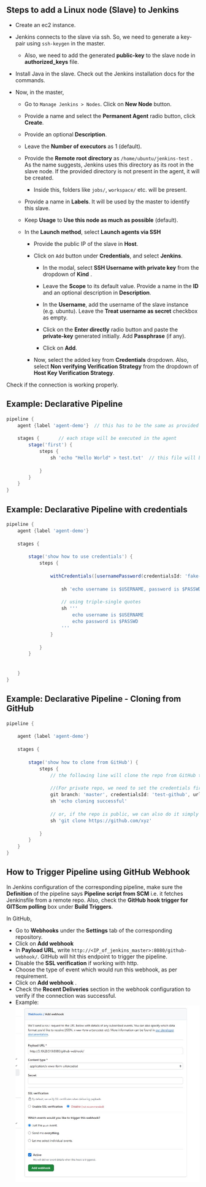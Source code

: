 ## Steps to add a Linux node (Slave) to Jenkins
- Create an ec2 instance.

- Jenkins connects to the slave via ssh. So, we need to generate a key-pair using `ssh-keygen` in the master. 
  - Also, we need to add the generated **public-key** to the slave node in **authorized_keys** file.

- Install Java in the slave. Check out the Jenkins installation docs for the commands.

- Now, in the master,
  - Go to `Manage Jenkins > Nodes`. Click on **New Node** button.

  - Provide a name and select the **Permanent Agent** radio button, click **Create**.

  - Provide an optional **Description**.

  - Leave the **Number of executors** as 1 (default).

  - Provide the **Remote root directory** as `/home/ubuntu/jenkins-test` . As the name suggests, Jenkins uses this directory as its root in the slave node. If the provided directory is not present in the agent, it will be created.
    - Inside this, folders like `jobs/`, `workspace/` etc. will be present. 

  - Provide a name in **Labels**. It will be used by the master to identify this slave.

  - Keep **Usage** to **Use this node as much as possible** (default).

  - In the **Launch method**, select **Launch agents via SSH**

    - Provide the public IP of the slave in **Host**.

    - Click on `Add` button under **Credentials**, and select **Jenkins**.

      - In the modal, select **SSH Username with private key** from the dropdown of **Kind** .

      - Leave the **Scope** to its default value. Provide a name in the **ID** and an optional description in **Description**.

      - In the **Username**, add the username of the slave instance (e.g. ubuntu). Leave the **Treat username as secret** checkbox as empty.

      - Click on the **Enter directly** radio button and paste the **private-key** generated initially. Add **Passphrase** (if any).

      - Click on **Add**.

    - Now, select the added key from **Credentials** dropdown. Also, select **Non verifying Verification Strategy** from the dropdown of **Host Key Verification Strategy**.

Check if the connection is working properly.

## Example: Declarative Pipeline
```groovy
pipeline {
    agent {label 'agent-demo'}  // this has to be the same as provided in 'Labels' box above

    stages {       // each stage will be executed in the agent
        stage('first') {
            steps {
                sh 'echo "Hello World" > test.txt'  // this file will be created at `workspace/{JOBNAME}/` folder which is inside the specified Remote root directory.
                
            }
        }
    }
}

```

## Example: Declarative Pipeline with credentials
```groovy
pipeline {
    agent {label 'agent-demo'}

    stages {
                
        stage('show how to use credentials') {
            steps {
                
                withCredentials([usernamePassword(credentialsId: 'fake-docker-passwd', passwordVariable: 'PASSWD', usernameVariable: 'USERNAME')]) {    // this is generated by Pipeline Syntax Snippet Generator. Here we store the password and username in PASSWD and USERNAME variables for future usage.

                    sh 'echo username is $USERNAME, password is $PASSWD'  // always use single quotes or triple-single quote here to prevent Groovy interpolate the secrets. 

                    // using triple-single quotes
                    sh '''      
                        echo username is $USERNAME 
                        echo password is $PASSWD
                    '''
                }   
                
            }
        }
        
        
    }
}

```
## Example: Declarative Pipeline - Cloning from GitHub
```groovy
pipeline {

    agent {label 'agent-demo'}

    stages {
                
        stage('show how to clone from GitHub') {
            steps {
                // the following line will clone the repo from GitHub to `workspace/{JOBNAME}/` folder

                //(For private repo, we need to set the credentials first)
                git branch: 'master', credentialsId: 'test-github', url: 'https://github.com/SteveSayantan/Web_BootCamp.git'   // this is generated by Pipeline Syntax Snippet Generator
                sh 'echo cloning successful'

                // or, if the repo is public, we can also do it simply as:
                sh 'git clone https://github.com/xyz'
                                
            }
        }
    }
}

```

## How to Trigger Pipeline using GitHub Webhook

In Jenkins configuration of the corresponding pipeline, make sure the **Definition** of the pipeline says **Pipeline script from SCM** i.e. it fetches Jenkinsfile from a remote repo. Also, check the **GitHub hook trigger for GITScm polling** box under **Build Triggers**.

In GitHub,
- Go to **Webhooks** under the **Settings** tab of the corresponding repository.
- Click on **Add webhook**
- In **Payload URL**, write `http://<IP_of_jenkins_master>:8080/github-webhook/`. GitHub will hit this endpoint to trigger the pipeline.
- Disable the **SSL verification** if working with http.
- Choose the type of event which would run this webhook, as per requirement.
- Click on **Add webhook** .
- Check the **Recent Deliveries** section in the webhook configuration to verify if the connection was successful.
- Example:
  ![example_webhook](../assets/github-webhook.JPG)
